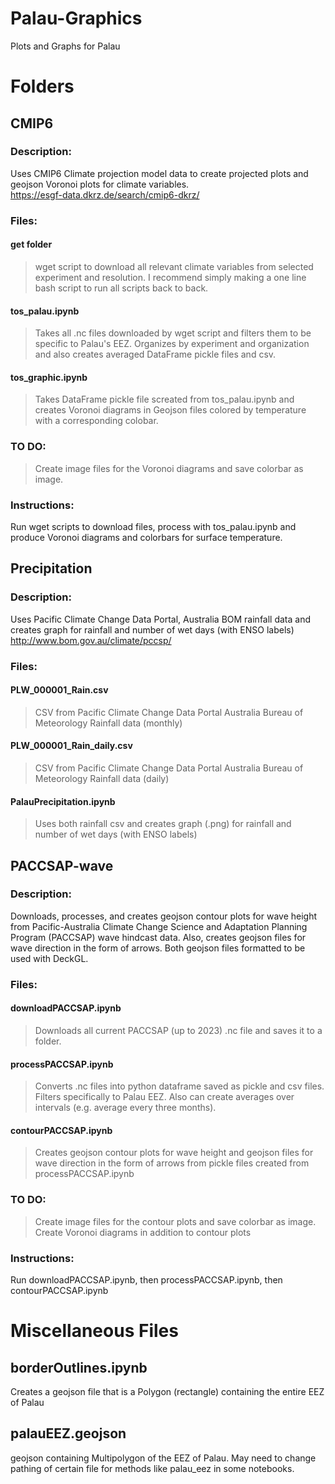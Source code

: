 # Palau-Graphics
Plots and Graphs for Palau

# Folders
## CMIP6
  ### Description:
  Uses CMIP6 Climate projection model data to create projected plots and geojson Voronoi plots for climate variables.\
  https://esgf-data.dkrz.de/search/cmip6-dkrz/

  ### Files:
   #### get folder
   > wget script to download all relevant climate variables from selected experiment and resolution. I recommend simply making a one line bash script to run all scripts back to back.
   #### tos_palau.ipynb
   > Takes all .nc files downloaded by wget script and filters them to be specific to Palau's EEZ. Organizes by experiment and organization and also creates averaged DataFrame pickle files and csv.
  #### tos_graphic.ipynb
   > Takes DataFrame pickle file screated from tos_palau.ipynb and creates Voronoi diagrams in Geojson files colored by temperature with a corresponding colobar.
### TO DO:
> Create image files for the Voronoi diagrams and save colorbar as image.
### Instructions:
  Run wget scripts to download files, process with tos_palau.ipynb and produce Voronoi diagrams and colorbars for surface temperature.
## Precipitation
  ### Description:
  Uses Pacific Climate Change Data Portal, Australia BOM rainfall data and creates graph for rainfall and number of wet days (with ENSO labels)\
      http://www.bom.gov.au/climate/pccsp/

  ### Files:
  #### PLW_000001_Rain.csv
  > CSV from Pacific Climate Change Data Portal Australia Bureau of Meteorology Rainfall data (monthly)
  #### PLW_000001_Rain_daily.csv
  > CSV from Pacific Climate Change Data Portal Australia Bureau of Meteorology Rainfall data (daily)
  #### PalauPrecipitation.ipynb
  > Uses both rainfall csv and creates graph (.png) for rainfall and number of wet days (with ENSO labels)
      
## PACCSAP-wave

  ### Description:
  Downloads, processes, and creates geojson contour plots for wave height from Pacific-Australia Climate Change Science and Adaptation Planning Program (PACCSAP)
  wave hindcast data. Also, creates geojson files for wave direction in the form of arrows. Both geojson files formatted to be used with DeckGL.
    
  ### Files:
  #### downloadPACCSAP.ipynb
  > Downloads all current PACCSAP (up to 2023) .nc file and saves it to a folder.
  #### processPACCSAP.ipynb
  > Converts .nc files into python dataframe saved as pickle and csv files. Filters specifically to Palau EEZ. Also can create averages over intervals (e.g. average every three months).
  #### contourPACCSAP.ipynb
  > Creates geojson contour plots for wave height and geojson files for wave direction in the form of arrows from pickle files created from processPACCSAP.ipynb
  ### TO DO:
  > Create image files for the contour plots and save colorbar as image. Create Voronoi diagrams in addition to contour plots
  ### Instructions:
  Run downloadPACCSAP.ipynb, then processPACCSAP.ipynb, then contourPACCSAP.ipynb

# Miscellaneous Files
## borderOutlines.ipynb
  Creates a geojson file that is a Polygon (rectangle) containing the entire EEZ of Palau

## palauEEZ.geojson
  geojson containing Multipolygon of the EEZ of Palau. May need to change pathing of certain file for methods like palau_eez in some notebooks.
